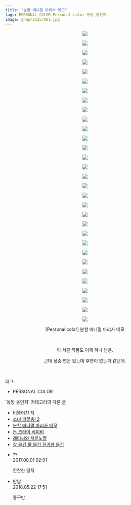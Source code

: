 ```yaml
---
title: "분할 애니멀 마리사 메모"
tags: PERSONAL_COLOR Personal_color 동방_동인지
image: ghap/2125/001.jpg
---
```

<div class="article">
<p style="text-align: center; clear: none; float: none;"><img src="{{ site.nasurl }}/ghap/2125/001.jpg"/></p>
<p style="text-align: center; clear: none; float: none;"><img src="{{ site.nasurl }}/ghap/2125/002.jpg"/></p>
<p style="text-align: center; clear: none; float: none;"><img src="{{ site.nasurl }}/ghap/2125/003.jpg"/></p>
<p style="text-align: center; clear: none; float: none;"><img src="{{ site.nasurl }}/ghap/2125/004.jpg"/></p>
<p style="text-align: center; clear: none; float: none;"><img src="{{ site.nasurl }}/ghap/2125/005.jpg"/></p>
<p style="text-align: center; clear: none; float: none;"><img src="{{ site.nasurl }}/ghap/2125/006.jpg"/></p>
<p style="text-align: center; clear: none; float: none;"><img src="{{ site.nasurl }}/ghap/2125/007.jpg"/></p>
<p style="text-align: center; clear: none; float: none;"><img src="{{ site.nasurl }}/ghap/2125/008.jpg"/></p>
<p style="text-align: center; clear: none; float: none;"><img src="{{ site.nasurl }}/ghap/2125/009.jpg"/></p>
<p style="text-align: center; clear: none; float: none;"><img src="{{ site.nasurl }}/ghap/2125/010.jpg"/></p>
<p style="text-align: center; clear: none; float: none;"><img src="{{ site.nasurl }}/ghap/2125/011.jpg"/></p>
<p style="text-align: center; clear: none; float: none;"><img src="{{ site.nasurl }}/ghap/2125/012.jpg"/></p>
<p style="text-align: center; clear: none; float: none;"><img src="{{ site.nasurl }}/ghap/2125/013.jpg"/></p>
<p style="text-align: center; clear: none; float: none;"><img src="{{ site.nasurl }}/ghap/2125/014.jpg"/></p>
<p style="text-align: center; clear: none; float: none;"><img src="{{ site.nasurl }}/ghap/2125/015.jpg"/></p>
<p style="text-align: center; clear: none; float: none;"><img src="{{ site.nasurl }}/ghap/2125/016.jpg"/></p>
<p style="text-align: center; clear: none; float: none;"><img src="{{ site.nasurl }}/ghap/2125/017.jpg"/></p>
<p style="text-align: center; clear: none; float: none;"><img src="{{ site.nasurl }}/ghap/2125/018.jpg"/></p>
<p style="text-align: center; clear: none; float: none;"><img src="{{ site.nasurl }}/ghap/2125/019.jpg"/></p>
<p style="text-align: center; clear: none; float: none;"><img src="{{ site.nasurl }}/ghap/2125/020.jpg"/></p>
<p style="text-align: center; clear: none; float: none;"><img src="{{ site.nasurl }}/ghap/2125/021.jpg"/></p>
<p style="text-align: center; clear: none; float: none;"><img src="{{ site.nasurl }}/ghap/2125/022.jpg"/></p>
<p style="text-align: center; clear: none; float: none;"><img src="{{ site.nasurl }}/ghap/2125/023.jpg"/></p>
<p style="text-align: center; clear: none; float: none;"><img src="{{ site.nasurl }}/ghap/2125/024.jpg"/></p>
<p style="text-align: center; clear: none; float: none;"><img src="{{ site.nasurl }}/ghap/2125/025.jpg"/></p>
<p style="text-align: center; clear: none; float: none;"><img src="{{ site.nasurl }}/ghap/2125/026.jpg"/></p>
<p style="text-align: center; clear: none; float: none;"><img src="{{ site.nasurl }}/ghap/2125/027.jpg"/></p>
<p style="text-align: center; clear: none; float: none;"><img src="{{ site.nasurl }}/ghap/2125/028.jpg"/></p>
<p style="text-align: center; clear: none; float: none;"><img src="{{ site.nasurl }}/ghap/2125/029.jpg"/></p>
<p style="text-align: center; clear: none; float: none;"><img src="{{ site.nasurl }}/ghap/2125/030.jpg"/></p>
<p style="text-align: center; clear: none; float: none;"><img src="{{ site.nasurl }}/ghap/2125/031.jpg"/></p>
<p style="text-align: center; clear: none; float: none;">[Personal color] 분할 애니멀 마리사 메모</p>
<p style="text-align: center; clear: none; float: none;"><br/></p>
<p style="text-align: center; clear: none; float: none;">이 서클 작품도 이제 하나 남음.</p>
<p style="text-align: center; clear: none; float: none;">근데 상중 편은 있는데 후편이 없는거 같던데.</p>
<p><br/></p>
</div><div class="tagTrail">
<p>태그: </p>
<ul>
<li>PERSONAL COLOR</li>
</ul>
</div><div class="another">
<p>'동방 동인지' 카테고리의 다른 글</p>
<ul>
<li><a href="/2016-09-11-ghap_2127">비뚤어진 자</a></li>
<li><a href="/2016-09-11-ghap_2126">소녀 리글충! 2</a></li>
<li><a href="/2016-09-11-ghap_2125">분할 애니멀 마리사 메모</a></li>
<li><a href="/2016-09-11-ghap_2123">돈 크라이 베이비</a></li>
<li><a href="/2016-09-11-ghap_2122">레티씨와 치르노쨩</a></li>
<li><a href="/2016-09-11-ghap_2121">살 물건 팔 물건 진귀한 물건</a></li>
</ul>
</div><div class="cb_module cb_fluid">
<div class="cb_wrt cb_profile">
<div class="comment">
<ul>
<li class="cb_thumb_off" id="comment15048812">
<div class="cb_comment_area">
<div class="cb_info_area">
<div class="cb_section">
<span class="cb_nick_name">??</span>
</div>
<div class="cb_section">
<span class="cb_date">2017.08.01 02:01 </span>
</div>
</div>
<div class="cb_dsc_comment">
<p class="cb_dsc">
											잔잔한 띵작
										</p>
</div>
</div></li>
<li class="cb_thumb_off" id="comment15260108">
<div class="cb_comment_area">
<div class="cb_info_area">
<div class="cb_section">
<span class="cb_nick_name">만남</span>
</div>
<div class="cb_section">
<span class="cb_date">2018.05.22 17:51 </span>
</div>
</div>
<div class="cb_dsc_comment">
<p class="cb_dsc">
											좋구만
										</p>
</div>
</div></li>
</ul>
</div>
</div><!-- commentList close -->
</div>